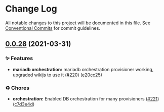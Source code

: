 # Change Log

All notable changes to this project will be documented in this file.
See [Conventional Commits](https://conventionalcommits.org) for commit guidelines.

## [0.0.28](https://github.com/c6o/provisioners/compare/v0.0.27...v0.0.28) (2021-03-31)


### ✨ Features

* **mariadb orchestration:** mariadb orchestration provisioner working, upgraded wikijs to use it ([#220](https://github.com/c6o/provisioners/issues/220)) ([e20cc25](https://github.com/c6o/provisioners/commit/e20cc25c7c94ad0ff38559a6df016654b1d40f1a))


### ♻️ Chores

* **orchestration:** Enabled DB orchestration for many provisioners ([#221](https://github.com/c6o/provisioners/issues/221)) ([c7d3e4d](https://github.com/c6o/provisioners/commit/c7d3e4d7d659a634c33b32136152387353b29b35))
